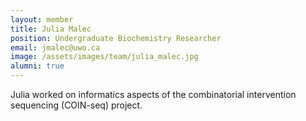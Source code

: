 ```yaml
---
layout: member
title: Julia Malec
position: Undergraduate Biochemistry Researcher
email: jmalec@uwo.ca
image: /assets/images/team/julia_malec.jpg
alumni: true
---
```


Julia worked on informatics aspects of the combinatorial intervention sequencing (COIN-seq) project.